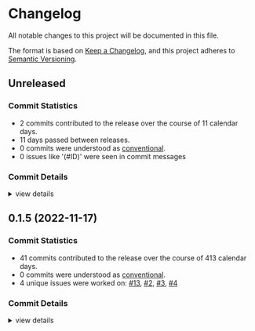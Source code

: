 # Changelog

All notable changes to this project will be documented in this file.

The format is based on [Keep a Changelog](https://keepachangelog.com/en/1.0.0/),
and this project adheres to [Semantic Versioning](https://semver.org/spec/v2.0.0.html).

## Unreleased

### Commit Statistics

<csr-read-only-do-not-edit/>

 - 2 commits contributed to the release over the course of 11 calendar days.
 - 11 days passed between releases.
 - 0 commits were understood as [conventional](https://www.conventionalcommits.org).
 - 0 issues like '(#ID)' were seen in commit messages

### Commit Details

<csr-read-only-do-not-edit/>

<details><summary>view details</summary>

 * **Uncategorized**
    - Update GitHub Actions (deny, pants, udeps) ([`b6ec165`](https://github.com/kiibohd/kiibohd-core/commit/b6ec165d19153d8acaffb8ff4ae8504fcfe7e40c))
    - Fix clippy warning ([`45583cb`](https://github.com/kiibohd/kiibohd-core/commit/45583cb9e5ed185df8b257984aa5a1b996d49160))
</details>

## 0.1.5 (2022-11-17)

### Commit Statistics

<csr-read-only-do-not-edit/>

 - 41 commits contributed to the release over the course of 413 calendar days.
 - 0 commits were understood as [conventional](https://www.conventionalcommits.org).
 - 4 unique issues were worked on: [#13](https://github.com/kiibohd/kiibohd-core/issues/13), [#2](https://github.com/kiibohd/kiibohd-core/issues/2), [#3](https://github.com/kiibohd/kiibohd-core/issues/3), [#4](https://github.com/kiibohd/kiibohd-core/issues/4)

### Commit Details

<csr-read-only-do-not-edit/>

<details><summary>view details</summary>

 * **[#13](https://github.com/kiibohd/kiibohd-core/issues/13)**
    - Add keywords and categories to all the Cargo.toml (and fix a few typos) ([`4553cb4`](https://github.com/kiibohd/kiibohd-core/commit/4553cb456ab7df2e2874f03e385166e062787375))
 * **[#2](https://github.com/kiibohd/kiibohd-core/issues/2)**
    - Initial commit of macros. ([`cd3c6e0`](https://github.com/kiibohd/kiibohd-core/commit/cd3c6e0a228d5d6c77bc57307de427d8a4103226))
 * **[#3](https://github.com/kiibohd/kiibohd-core/issues/3)**
    - Added a few event conversions and carried out some refactoring ([`51aa09f`](https://github.com/kiibohd/kiibohd-core/commit/51aa09f0c59135d82bbc813103b11f3b5dfb0234))
 * **[#4](https://github.com/kiibohd/kiibohd-core/issues/4)**
    - Conversions for animations and led ([`2b09501`](https://github.com/kiibohd/kiibohd-core/commit/2b095013128063d9920c65fb8c74d43ceebae5cb))
 * **Uncategorized**
    - Release is31fl3743b v0.1.2, kll-hid v0.1.2, kll-macros v0.1.1, kll-core v0.1.5, kiibohd-hall-effect v0.1.2, kiibohd-keyscanning v0.1.2, kiibohd-hall-effect-keyscanning v0.1.2, kiibohd-hid-io v0.1.2, kiibohd-usb v0.1.3 ([`5a574aa`](https://github.com/kiibohd/kiibohd-core/commit/5a574aa1da0321613614c4d7f6f285fe149af409))
    - Fix changelogs ([`33ef4a3`](https://github.com/kiibohd/kiibohd-core/commit/33ef4a3f4fded7a8dd1f00510291f4075711186f))
    - Initial CHANGELOG.md ([`04edeeb`](https://github.com/kiibohd/kiibohd-core/commit/04edeebcb78d924d4b139b56c0b513633f7f95cc))
    - arbitrary_enum_discriminant now stable in nightly ([`44abac3`](https://github.com/kiibohd/kiibohd-core/commit/44abac3e850be183bfa63a9b28363713ca99d1d5))
    - Update is31fl3743b and fix clippy warnings ([`f125eed`](https://github.com/kiibohd/kiibohd-core/commit/f125eed08a1b2d390b7b8d2fa563aeb2d5759b7e))
    - Add better debbuing for i331fl3743b crate ([`6416b1c`](https://github.com/kiibohd/kiibohd-core/commit/6416b1cf07440184ba088a077f59a7414a7fb8eb))
    - Stabilized compiler feature ([`8cd3098`](https://github.com/kiibohd/kiibohd-core/commit/8cd309877aa02639bb7de38a1a46890ad3637d08))
    - Simplifying log crate ([`5a8f450`](https://github.com/kiibohd/kiibohd-core/commit/5a8f4505c68c681b773e8cf6e96a62eeaef2c4d3))
    - [kll-core] Fix update status position ([`6b0c01d`](https://github.com/kiibohd/kiibohd-core/commit/6b0c01d4b3f452375a94847ced49297d5d27530f))
    - Increment versions (kll-core, kiibohd-usb) ([`0e9fbf4`](https://github.com/kiibohd/kiibohd-core/commit/0e9fbf40b9f9243f727d80c44a3cae64a4639968))
    - Adding Analog conversion support and fixing kiibohd-usb mouse support ([`4cc97e8`](https://github.com/kiibohd/kiibohd-core/commit/4cc97e8b8302f76ef006032e60ef7b3a2e613da0))
    - Fix missing defmt enable ([`0a3a5f4`](https://github.com/kiibohd/kiibohd-core/commit/0a3a5f48fc753d87ba2bcfe1bc8af845ae73fa5f))
    - Missing version ([`214e9cb`](https://github.com/kiibohd/kiibohd-core/commit/214e9cbb2dce64f7452af37f9e8b79993870b272))
    - Update defmt configurations ([`58c3aac`](https://github.com/kiibohd/kiibohd-core/commit/58c3aac6996ba72a24c12910e7875ecd2f6be969))
    - More clippy fixes ([`528672a`](https://github.com/kiibohd/kiibohd-core/commit/528672a0f7f255eb95cda7fd5423cfc553fa959e))
    - Increment patch ([`cc4f15f`](https://github.com/kiibohd/kiibohd-core/commit/cc4f15f18096cf75947204eab219c19f3dcaed18))
    - Add binary conversion to TriggerEvent ([`cd00256`](https://github.com/kiibohd/kiibohd-core/commit/cd0025615b4ab207426996b9541a7be78e81e0e8))
    - Update README.md ([`b6915fa`](https://github.com/kiibohd/kiibohd-core/commit/b6915facad7154f5d2f80dd57143eb41fdfd5d33))
    - Add kll-core support to kiibohd-hall-effect-keyscanning ([`d0a5c83`](https://github.com/kiibohd/kiibohd-core/commit/d0a5c8376f3b17bf3e3418e5466d095295d5137f))
    - Adding no-std keywords ([`59254c5`](https://github.com/kiibohd/kiibohd-core/commit/59254c5018132cb379790e6e0df6dc02f75b7c0f))
    - Adding process_off_state_lookups ([`babf695`](https://github.com/kiibohd/kiibohd-core/commit/babf695a81c0f31a5445ace0cdc383caa1eea873))
    - Updating Cargo.toml files to publish initial crates ([`e18dafb`](https://github.com/kiibohd/kiibohd-core/commit/e18dafb3802406146f6f70b522418d1139cec09c))
    - Adding README.md for kll-macros ([`603de2f`](https://github.com/kiibohd/kiibohd-core/commit/603de2f8172c09bb47ab1e038299a97bf79c4e4c))
    - Adding README.md for kll-core ([`8dfd29e`](https://github.com/kiibohd/kiibohd-core/commit/8dfd29efde09e92d4ec178f52374136d7239598d))
    - Resolve no_std compilation issues due to log ([`6f7df7c`](https://github.com/kiibohd/kiibohd-core/commit/6f7df7c1e830dec3d2138055c6c447054aba753e))
    - Convert kll-core validation test to a generic struct ([`3d06f99`](https://github.com/kiibohd/kiibohd-core/commit/3d06f990ec94655fb95b94323011197ee4d37894))
    - Initial generic kll -> kll-core validation test ([`0aa8806`](https://github.com/kiibohd/kiibohd-core/commit/0aa8806e5cfb9b811a2958c1b590a3e0d4f4bdfe))
    - Initial working kll-compiler -> kll-core flow ([`4a21b5a`](https://github.com/kiibohd/kiibohd-core/commit/4a21b5a2e5f1c2ffc9048975cc8948bc00fce663))
    - Adding layout support to kllcore emitter ([`9fa3cac`](https://github.com/kiibohd/kiibohd-core/commit/9fa3cacef661d3e1688fb20f113adc38f383bfc7))
    - Fixing power of 2 issues with heapless::Vec ([`8cce7c2`](https://github.com/kiibohd/kiibohd-core/commit/8cce7c29199561a1051c42a9c195fa577a335ee6))
    - Initial kll-core integration ([`3a5940f`](https://github.com/kiibohd/kiibohd-core/commit/3a5940fbe1a1445daa5b336b0f3041927cc9833f))
    - Initial IS31FL3743B support for atsam4 pdc ([`9674dc7`](https://github.com/kiibohd/kiibohd-core/commit/9674dc7410b51b0cc13a5a52118f3bf2e4651e7a))
    - Updating to defmt 0.3 ([`831f49e`](https://github.com/kiibohd/kiibohd-core/commit/831f49e1e4d8a3026417544604208a1b4a8243a1))
    - Upating to 2021 edition ([`ea8ed92`](https://github.com/kiibohd/kiibohd-core/commit/ea8ed9259590c31456b11eba01abdd4a8138bf32))
    - Fixing cargo fmt and clippy warnings ([`edcf4db`](https://github.com/kiibohd/kiibohd-core/commit/edcf4db1f62129b6f48a477e08883eb24ec4c057))
    - Small fixes ([`1ac32f2`](https://github.com/kiibohd/kiibohd-core/commit/1ac32f20649e8f6ded05af03606ff4a0793c3a9c))
    - Initial skeleton of kll-core implementation ([`025dcea`](https://github.com/kiibohd/kiibohd-core/commit/025dceaa4c3e311de4ab34679b1f7fa0a2a1f84e))
</details>

